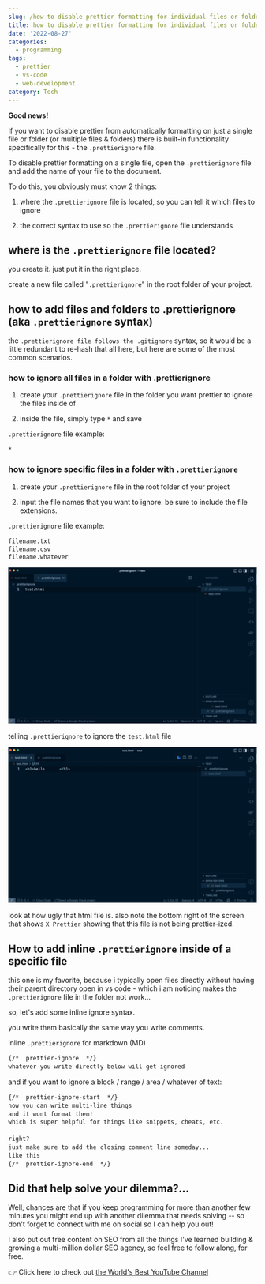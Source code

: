 ```yaml
---
slug: /how-to-disable-prettier-formatting-for-individual-files-or-folders/
title: how to disable prettier formatting for individual files or folders
date: '2022-08-27'
categories:
  - programming
tags:
  - prettier
  - vs-code
  - web-development
category: Tech
---
```


**Good news!**

If you want to disable prettier from automatically formatting on just a single file or folder (or multiple files & folders) there is built-in functionality specifically for this - the `.prettierignore` file.

To disable prettier formatting on a single file, open the `.prettierignore` file and add the name of your file to the document.

To do this, you obviously must know 2 things:

1. where the `.prettierignore` file is located, so you can tell it which files to ignore

3. the correct syntax to use so the `.prettierignore` file understands

## where is the `.prettierignore` file located?

you create it. just put it in the right place.

create a new file called "`.prettierignore`" in the root folder of your project.

## how to add files and folders to .prettierignore (aka `.prettierignore` syntax)

the `.prettierignore file follows the .gitignore` syntax, so it would be a little redundant to re-hash that all here, but here are some of the most common scenarios.

### how to ignore all files in a folder with .prettierignore

1. create your `.prettierignore` file in the folder you want prettier to ignore the files inside of

3. inside the file, simply type `*` and save

`.prettierignore` file example:

```
*
```

### how to ignore specific files in a folder with `.prettierignore`

1. create your `.prettierignore` file in the root folder of your project

3. input the file names that you want to ignore. be sure to include the file extensions.

`.prettierignore` file example:

```
filename.txt
filename.csv
filename.whatever
```

![](https://raw.githubusercontent.com/devinschumacher/uploads/main/images/1prettierignore-file-example-1-1-1024x642-1.png)

telling `.prettierignore` to ignore the `test.html` file

![](https://raw.githubusercontent.com/devinschumacher/uploads/main/images/prettierignore-file-example-1b-1-1024x641-1.png)

look at how ugly that html file is.
also note the bottom right of the screen that shows `X Prettier` showing that this file is not being prettier-ized.

## How to add inline `.prettierignore` inside of a specific file

this one is my favorite, because i typically open files directly without having their parent directory open in vs code - which i am noticing makes the `.prettierignore` file in the folder not work...

so, let's add some inline ignore syntax.

you write them basically the same way you write comments.

inline `.prettierignore` for markdown (MD)

```markdown
{/*  prettier-ignore  */}
whatever you write directly below will get ignored
```

and if you want to ignore a block / range / area / whatever of text:

```markdown
{/*  prettier-ignore-start  */}
now you can write multi-line things
and it wont format them!
which is super helpful for things like snippets, cheats, etc.

right?
just make sure to add the closing comment line someday...
like this
{/*  prettier-ignore-end  */}
```

## Did that help solve your dilemma?...

Well, chances are that if you keep programming for more than another few minutes you might end up with another dilemma that needs solving -- so don't forget to connect with me on social so I can help you out!

I also put out free content on SEO from all the things I've learned building & growing a multi-million dollar SEO agency, so feel free to follow along, for free.

👉 Click here to check out [the World's Best YouTube Channel](https://serp.ly/yt)
